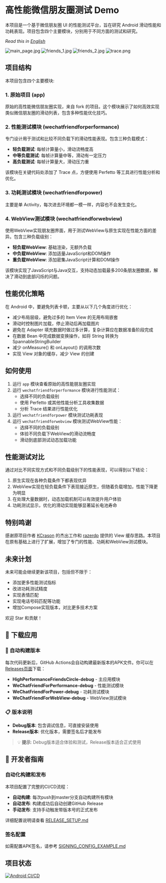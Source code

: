 # 高性能微信朋友圈测试 Demo

本项目是一个基于微信朋友圈 UI 的性能测试平台，旨在研究 Android 滑动性能和功耗表现。项目包含四个主要模块，分别用于不同方面的测试和研究。

*Read this in [English](README_EN.md)*

![main_page.jpg](pic/main_page.jpg)
![friends_1.jpg](pic/friends_1.jpg)
![friends_2.jpg](pic/friends_2.jpg)
![trace.png](pic/trace.png)

## 项目结构

本项目包含四个主要模块:

### 1. 原始项目 (app)

原始的高性能微信朋友圈实现，来自 fork 的项目。这个模块展示了如何高效实现类似微信朋友圈的滑动列表，包含多种性能优化技巧。

### 2. 性能测试模块 (wechatfriendforperformance)

专门设计用于测试和比较不同负载下的滑动性能表现。包含三种负载模式：

- **轻负载测试**: 每帧计算量小，滑动流畅度高
- **中等负载测试**: 每帧计算量中等，滑动有一定压力
- **高负载测试**: 每帧计算量大，滑动压力重

该模块在关键代码处添加了 Trace 点，方便使用 Perfetto 等工具进行性能分析和优化。

### 3. 功耗测试模块 (wechatfriendforpower)

主要是单 Activity，每次进去环境都一模一样，内容也不会发生变化。

### 4. WebView测试模块 (wechatfriendforwebview)

使用WebView实现朋友圈界面，用于测试WebView与原生实现在性能方面的差异。包含三种负载级别：

- **轻负载WebView**: 基础渲染，无额外负载
- **中负载WebView**: 添加适量JavaScript和DOM操作
- **重负载WebView**: 添加密集JavaScript计算和DOM操作

该模块实现了JavaScript与Java交互，支持动态加载最多200条朋友圈数据，解决了滑动到底部闪烁的问题。

## 性能优化策略

在 Android 中，要避免列表卡顿，主要从以下几个角度进行优化：

- 减少布局层级，避免过多的 Item View 的无用布局嵌套
- 滑动时控制图片加载，停止滑动后再加载图片
- 避免在 Adapter 填充数据时做过多计算，复杂计算应在数据准备阶段完成
- 在数据 Bean 中完成数据变换操作，如将 String 转换为 SpannableStringBuilder
- 减少 onMeasure() 和 onLayout() 的调用次数
- 实现 View 对象的缓存，减少 View 的创建

## 如何使用

1. 运行 `app` 模块查看原始的高性能朋友圈实现
2. 运行 `wechatfriendforperformance` 模块进行性能测试：
   - 选择不同的负载级别
   - 使用 Perfetto 或其他性能分析工具收集数据
   - 分析 Trace 结果进行性能优化
3. 运行 `wechatfriendforpower` 模块测试功耗表现
4. 运行 `wechatfriendforwebview` 模块测试WebView性能：
   - 选择不同的负载级别
   - 体验不同负载下WebView的滑动流畅度
   - 滑动到底部测试动态加载功能

## 性能测试对比

通过对比不同实现方式和不同负载级别下的性能表现，可以得到以下结论：

1. 原生实现在各种负载条件下都表现优异
2. WebView实现在轻负载条件下表现接近原生，但随着负载增加，性能下降更为明显
3. 在处理大量数据时，动态加载机制可以有效提升用户体验
4. 功耗测试显示，优化的滑动实现能够显著延长电池寿命

## 特别鸣谢

感谢原项目作者 [KCrason](https://github.com/KCrason) 的杰出工作和 [razerdp](https://github.com/razerdp) 提供的 View 缓存思路。本项目在原有基础上进行了扩展，增加了专门的性能、功耗和WebView测试模块。

## 未来计划

未来可能会继续更新该项目，包括但不限于：
- 添加更多性能测试指标
- 改进功耗测试精度
- 实现表情匹配
- 实现电话号码匹配等功能
- 增加Compose实现版本，对比更多技术方案

欢迎 Star 和贡献！

## 📱 下载应用

### 🚀 自动构建版本
每次代码更新后，GitHub Actions会自动构建最新版本的APK文件。你可以在[Releases页面](../../releases)下载：

- **HighPerformanceFriendsCircle-debug** - 主应用模块
- **WeChatFriendForPerformance-debug** - 性能测试模块
- **WeChatFriendForPower-debug** - 功耗测试模块  
- **WeChatFriendForWebView-debug** - WebView测试模块

### 📋 版本说明
- **Debug版本**: 包含调试信息，可直接安装使用
- **Release版本**: 优化版本，需要签名后才能发布

> 💡 **提示**: Debug版本适合体验和测试，Release版本适合正式使用

## 🔧 开发者指南

### 自动化构建和发布
本项目配置了完整的CI/CD流程：

- **自动构建**: 每次push到master分支自动构建所有模块
- **自动发布**: 构建成功后自动创建GitHub Release
- **手动发布**: 支持手动触发带版本号的正式发布

详细配置说明请查看 [RELEASE_SETUP.md](RELEASE_SETUP.md)

### 签名配置
如需配置APK签名，请参考 [SIGNING_CONFIG_EXAMPLE.md](SIGNING_CONFIG_EXAMPLE.md)

## 项目状态

[![Android CI/CD](https://github.com/Gracker/HighPerformanceFriendsCircle/actions/workflows/android.yml/badge.svg)](https://github.com/Gracker/HighPerformanceFriendsCircle/actions/workflows/android.yml)

